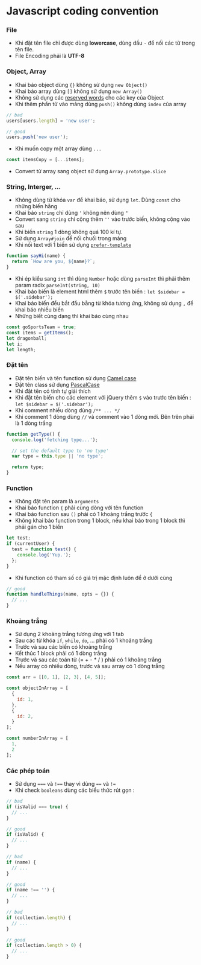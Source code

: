 # Javascript coding convention
### File  

- Khi đặt tên file chỉ được dùng **lowercase**, dùng dấu `-` để nối các từ trong tên file.
- File Encoding phải là **UTF-8**

### Object, Array

- Khai báo object dùng `{}` không sử dụng `new Object()`
- Khai báo array dùng `[]` không sử dụng `new Array()`
- Không sử dụng các [reserved words](http://es5.github.io/#x7.6.1) cho các key của Object
- Khi thêm phần tử vào mảng dùng `push()` không dùng `index` của array  

```javascript
// bad
users[users.length] = 'new user';

// good
users.push('new user');
```

- Khi muốn copy một array dùng `...`

```javascript
const itemsCopy = [...items];
```
- Convert từ array sang object sử dụng `Array.prototype.slice`

### String, Interger, ...

- Không dùng từ khóa `var` để khai báo, sử dụng `let`. Dùng `const` cho những biến hằng
- Khai báo `string` chỉ dùng `'` không nên dùng `"`
- Convert sang `string` chỉ cộng thêm `''` vào trước biến, không cộng vào sau
- Khi biến `string` 1 dòng không quá 100 kí tự.
- Sử dụng `Array#join` để nối chuối trong mảng
- Khi nối text với 1 biến sử dụng [`prefer-template`](http://eslint.org/docs/rules/prefer-template.html)

```javascript
function sayHi(name) {
  return `How are you, ${name}?`;
}
```
- Khi ép kiểu sang `int` thì dùng `Number` hoặc dùng `parseInt` thì phải thêm param radix `parseInt(string, 10)`
- Khai báo biến là element html thêm `$` trước tên biến : `let $sidebar = $('.sidebar');`
- Khai báo biến đều bắt đầu bằng từ khóa tương ứng, không sử dụng `,` để khai báo nhiều biến
- Những biết cùng dạng thì khai báo cùng nhau

```javascript
const goSportsTeam = true;
const items = getItems();
let dragonball;
let i;
let length;
```

### Đặt tên

- Đặt tên biến và tên function sử dụng [Camel case](https://en.wikipedia.org/wiki/Camel_case)
- Đặt tên class sử dụng [PascalCase](https://en.wikipedia.org/wiki/PascalCase)
- Khi đặt tên có tính tự giải thích
- Khi đặt tên biến cho các element với jQuery thêm `$` vào trước tên biến : `let $sidebar = $('.sidebar');`
- Khi comment nhiều dòng dùng `/** ... */`
- Khi comment 1 dòng dùng `//` và comment vào 1 dòng mới. Bên trên phải là 1 dòng trắng

```javascript
function getType() {
  console.log('fetching type...');

  // set the default type to 'no type'
  var type = this.type || 'no type';

  return type;
}
```

### Function

- Không đặt tên param là `arguments`
- Khai báo function `{` phải cùng dòng với tên function
- Khai báo function sau `()` phải có 1 khoảng trắng trước `{`
- Không khai báo function trong 1 block, nếu khai báo trong 1 block thì phải gán cho 1 biến

```javascript
let test;
if (currentUser) {
  test = function test() {
    console.log('Yup.');
  };
}
```

- Khi function có tham số có giá trị mặc định luôn để ở dưới cùng

```javascript
// good
function handleThings(name, opts = {}) {
  // ...
}
```

### Khoảng trắng
- Sử dụng 2 khoảng trắng tương ứng với 1 tab
- Sau các từ khóa `if`, `while`, `do`, ... phải có 1 khoảng trắng
- Trước và sau các biến có khoảng trắng
- Kết thúc 1 block phải có 1 dòng trắng
- Trước và sau các toán tử (= + - * / ) phải có 1 khoảng trắng
- Nếu array có nhiều dòng, trước và sau array có 1 dòng trắng

```javascript
const arr = [[0, 1], [2, 3], [4, 5]];

const objectInArray = [
  {
    id: 1,
  },
  {
    id: 2,
  }
];

const numberInArray = [
  1,
  2
];
```

### Các phép toán

- Sử dụng `===` và `!==` thay vì dùng `==` và `!=`
- Khi check `booleans` dùng các biểu thức rút gọn : 

```javascript
// bad
if (isValid === true) {
  // ...
}

// good
if (isValid) {
  // ...
}

// bad
if (name) {
  // ...
}

// good
if (name !== '') {
  // ...
}

// bad
if (collection.length) {
  // ...
}

// good
if (collection.length > 0) {
  // ...
}
```
